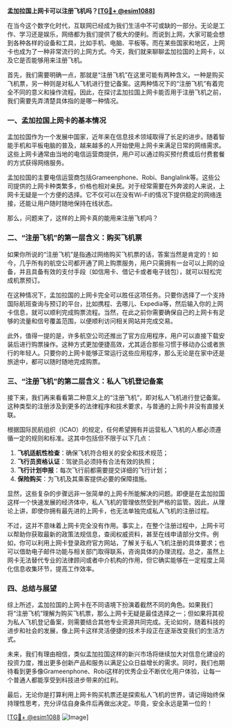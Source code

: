 **孟加拉国上网卡可以注册飞机吗？[[TG💪+ @esim1088](https://t.me/s/esim1088)]**

在当今这个数字化时代，互联网已经成为我们生活中不可或缺的一部分。无论是工作、学习还是娱乐，网络都为我们提供了极大的便利。而说到上网，大家可能会想到各种各样的设备和工具，比如手机、电脑、平板等。而在某些国家和地区，上网卡也成为了一种非常流行的上网方式。今天，我们就来聊聊孟加拉国的上网卡，以及它是否能够用来注册飞机。

首先，我们需要明确一点，那就是“注册飞机”在这里可能有两种含义。一种是购买飞机票，另一种则是对私人飞机进行登记备案。这两种情况下的“注册飞机”有着完全不同的意义和操作流程。因此，在探讨孟加拉国上网卡能否用于注册飞机之前，我们需要先弄清楚具体指的是哪一种情况。

### **一、孟加拉国上网卡的基本情况**

孟加拉国作为一个发展中国家，近年来在信息技术领域取得了长足的进步。随着智能手机和平板电脑的普及，越来越多的人开始使用上网卡来满足日常的网络需求。这些上网卡通常由当地的电信运营商提供，用户可以通过购买预付费或后付费套餐的方式获得网络服务。

孟加拉国的主要电信运营商包括Grameenphone、Robi、Banglalink等。这些公司提供的上网卡种类繁多，价格也相对亲民。对于经常需要在外奔波的人来说，上网卡无疑是一个方便的选择。它不仅可以在没有Wi-Fi的情况下提供稳定的网络连接，还能让用户随时随地保持在线状态。

那么，问题来了，这样的上网卡真的能用来注册飞机吗？

### **二、“注册飞机”的第一层含义：购买飞机票**

如果你所说的“注册飞机”是指通过网络购买飞机票的话，答案当然是肯定的！如今，几乎所有的航空公司都开通了网上购票服务，用户只需拥有一台可以上网的设备，并且具备有效的支付手段（如信用卡、借记卡或者电子钱包），就可以轻松完成机票预订。

在这种情况下，孟加拉国的上网卡完全可以胜任这项任务。只要你选择了一个支持国际航班查询与预订的平台，比如携程、去哪儿、Expedia等，然后输入你的上网卡信息，就可以顺利完成购票流程。当然，在此之前你需要确保自己的上网卡有足够的流量和信号覆盖范围，以便顺利访问相关网站并完成交易。

此外，值得一提的是，许多航空公司还推出了官方应用程序，用户可以直接下载安装后进行购票操作。这种方式更加便捷高效，尤其适合那些习惯于移动办公或者旅行的年轻人。只要你的上网卡能够正常运行这些应用程序，那么无论是在家中还是旅途中，都可以随时随地完成购票。

### **三、“注册飞机”的第二层含义：私人飞机登记备案**

接下来，我们再来看看第二种意义上的“注册飞机”，即对私人飞机进行登记备案。这种类型的注册涉及到更多的法律程序和技术要求，与普通的上网卡并没有直接关联。

根据国际民航组织（ICAO）的规定，任何希望拥有并运营私人飞机的人都必须遵循一定的规则和标准。这其中包括但不限于以下几点：

1. **飞机适航性检查**：确保飞机符合相关的安全和技术规范；
2. **飞行员资格认证**：驾驶员必须持有合法有效的执照；
3. **飞行计划申报**：每次飞行前都需要提交详细的飞行计划；
4. **保险购买**：为飞机及其乘客提供必要的保障措施。

显然，这些复杂的步骤远非一张简单的上网卡所能解决的问题。即便是在孟加拉国这样一个快速发展的经济体中，私人飞机的管理依然受到严格的监管。因此，从理论上讲，即使你拥有最先进的上网卡，也无法单独完成私人飞机的注册过程。

不过，这并不意味着上网卡完全没有作用。事实上，在整个注册过程中，上网卡可以帮助你获取最新的政策法规信息，查阅权威资料，甚至在线申请部分文件。例如，你可以利用上网卡登录政府官方网站，了解关于私人飞机注册的具体要求；也可以借助电子邮件功能与相关部门取得联系，咨询具体的办理流程。总之，虽然上网卡无法替代专业的法律顾问或者中介机构的作用，但它确实能够在一定程度上简化信息收集环节，提高工作效率。

### **四、总结与展望**

综上所述，孟加拉国的上网卡在不同语境下扮演着截然不同的角色。如果我们将“注册飞机”理解为购买飞机票，那么上网卡无疑是最佳选择之一；但如果将其视为私人飞机登记备案，则需要结合其他专业资源共同完成。无论如何，随着科技的进步和社会的发展，像上网卡这样灵活便捷的技术手段正在逐渐改变我们的生活方式。

未来，我们有理由相信，类似孟加拉国这样的新兴市场将继续加大对信息化建设的投资力度，推出更多创新产品和服务以满足公众日益增长的需求。同时，我们也期待看到更多像Grameenphone、Robi这样的优秀企业不断优化用户体验，让每一个普通人都能享受到科技进步带来的红利。

最后，无论你是打算利用上网卡购买机票还是探索私人飞机的世界，请记得始终保持理性思考，充分评估自身条件后再做出决定。毕竟，安全永远是第一位的！

[[TG💪+ @esim1088](https://t.me/s/esim1088) ![Image](https://i.postimg.cc/4NQfJmqS/Snipaste-2025-05-13-00-14-12.png)]
